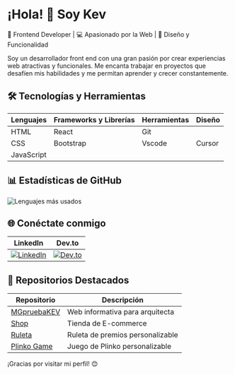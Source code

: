 # ¡Hola! 👋 Soy Kev

🌟 Frontend Developer | 💻 Apasionado por la Web | 🎨 Diseño y Funcionalidad

Soy un desarrollador front end con una gran pasión por crear experiencias web atractivas y funcionales. Me encanta trabajar en proyectos que desafíen mis habilidades y me permitan aprender y crecer constantemente.

## 🛠 Tecnologías y Herramientas

| Lenguajes | Frameworks y Librerías | Herramientas | Diseño |
|-----------|------------------------|--------------|--------|
| HTML | React | Git | |
| CSS | Bootstrap | Vscode | Cursor |
| JavaScript | | | |

## 📊 Estadísticas de GitHub

![Lenguajes más usados](https://github-readme-stats.vercel.app/api/top-langs/?username=soykeviin&layout=compact&theme=radical)

## 🌐 Conéctate conmigo

| LinkedIn | Dev.to |
|----------|--------|
| [![LinkedIn](https://img.shields.io/badge/LinkedIn-Kevin_Caballero-blue)](https://www.linkedin.com/in/kevin-caballero-3b853a365) | [![Dev.to](https://img.shields.io/badge/Dev.to-soykeviin-black)](https://dev.to/soykeviin) |

## 📌 Repositorios Destacados

| Repositorio | Descripción |
|-------------|-------------|
| [MGpruebaKEV](https://soykeviin.github.io/MGpruebaKEV-/) | Web informativa para arquitecta |
| [Shop](https://soykeviin.github.io/shop/) | Tienda de E-commerce |
| [Ruleta](https://soykeviin.github.io/RuletaKEV/) | Ruleta de premios personalizable |
| [Plinko Game](https://soykeviin.github.io/Plinko-by-kev/) | Juego de Plinko personalizable |

¡Gracias por visitar mi perfil! 😊
